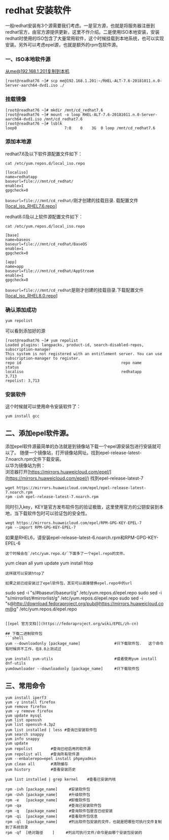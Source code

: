 redhat 安装软件
======================
一般redhat安装有3个源需要我们考虑。一是官方源，也就是将服务器注册到redhat官方，由官方源提供更新，这里不作介绍。二是使用ISO本地安装，安装redhat时使用的ISO包含了大量常用软件，这个时候挂载到本地系统，也可以实现安装。另外可以考虑epel源，也就是额外的rpm包软件源。


### 一、ISO本地软件源
从me@192.168.1.201复制到本机
```shell-session
[root@readhat76 ~]# scp me@192.168.1.201:~/RHEL-ALT-7.6-20181011.n.0-Server-aarch64-dvd1.iso ./
```
### 挂载镜像
```shell-session
[root@readhat76 ~]# mkdir /mnt/cd_redhat7.6
[root@readhat76 ~]# mount -o loop RHEL-ALT-7.6-20181011.n.0-Server-aarch64-dvd1.iso /mnt/cd_redhat7.6
[root@readhat76 ~]# lsblk
loop0                     7:0    0    3G  0 loop /mnt/cd_redhat7.6
```
### 添加本地源

redhat7.6及以下软件源配置文件如下：
```shell
cat /etc/yum.repos.d/local_iso.repo
```
```config
[localiso]
name=redhatapp
baseurl=file:///mnt/cd_redhat/
enable=1
gpgcheck=0
```
`baseurl=file:///mnt/cd_redhat/`刚才创建的挂载目录. 载配置文件[[local_iso_RHEL7.6.repo]](resources/local_iso_RHEL7.6.repo)


redhat8.0及以上软件源配置文件如下：
```shell
cat /etc/yum.repos.d/local_iso.repo
```
```config
[base]
name=baseos
baseurl=file:///mnt/cd_redhat/BaseOS
enable=1
gpgcheck=0

[app]
name=app
baseurl=file:///mnt/cd_redhat/AppStream
enable=1
gpgcheck=0
```
`baseurl=file:///mnt/cd_redhat`是刚才创建的挂载目录.下载配置文件[[local_iso_RHEL8.0.repo]](resources/local_iso_RHEL7.6.repo)

### 确认添加成功
```shell-session
yum repolist
```
可以看到添加好的源
```shell-session
[root@readhat76 ~]# yum repolist
Loaded plugins: langpacks, product-id, search-disabled-repos, subscription-manager
This system is not registered with an entitlement server. You can use subscription-manager to register.
repo id                                            repo name                                            status
localiso                                           redhatapp                                            3,713
repolist: 3,713
```

### 安装软件
这个时候就可以使用命令安装软件了：
```shell-session
yum install gcc
```
## 二、添加epel软件源。
添加epel软件源最简单的办法就是到镜像站下载一个epel源安装包进行安装就可以了。 随便一个镜像站，打开镜像站网址。找到epel-release-latest-7.noarch.rpm文件下载安装。  
以华为镜像站为例：  
浏览器打开[https://mirrors.huaweicloud.com/epel/](https://mirrors.huaweicloud.com/epel/) 找到epel-release-latest-7
```
wget https://mirrors.huaweicloud.com/epel/epel-release-latest-7.noarch.rpm
rpm -ivh epel-release-latest-7.noarch.rpm
```
同时引入key，KEY是官方发布软件包的验证极致，这里使用官方的公钥安装到本地，当下载软件包时可以验证包的安全性。
```
wegt https://mirrors.huaweicloud.com/epel/RPM-GPG-KEY-EPEL-7
rpm --import RPM-GPG-KEY-EPEL-7
```
如果是RHEL6，请安装epel-release-latest-6.noarch.rpm和RPM-GPG-KEY-EPEL-6

```
这个时候会在`/etc/yum.repo.d/`下面多了一个epel.repo的文件。
```
yum clean all
yum update
yum install htop
```
这样就可以安装htop了

如果之前已经安装过了epel软件包，其实可以直接替换epel.repo中的url
```
sudo sed -i "s/#baseurl/baseurl/g" /etc/yum.repos.d/epel.repo
sudo sed -i "s/mirrorlist/#mirrorlist/g" /etc/yum.repos.d/epel.repo
sudo sed -i "s@http://download.fedoraproject.org/pub@https://mirrors.huaweicloud.com@g" /etc/yum.repos.d/epel.repo
```

[[epel 官方文档]](https://fedoraproject.org/wiki/EPEL/zh-cn)

## 下载二进制软件包
```shell
yum --downloadonly [package_name]               #只下载软件包.   这个命令有时候并不工作，在8.0上测试过

yum install yum-utils                           #或者使用yum install dnf-utils
yumdownloader --downloadonly [package_name]     #只下载软件包
```


## 三、常用命令
```shell
yum install iperf3
yum -y install firefox
yum remove firefox
yum -y remove firefox
yum update mysql
yum list openssh
yum list openssh-4.3p2
yum list installed | less #查询已安装软件包
yum search snappy
yum info snappy
yum update
yum repolist        #查询已经启用的软件源
yum repolist all    #查询所有软件源
yum --enbalerepo=epel install phpmyadmin
yum clean all       #清除缓存
yum history         #查看安装历史

yum list installed | grep kernel	#查看已安装内核

rpm -ivh [package_name]     #安装软件包
rpm -Uvh [package_name]     #升级软件包
rpm -e   [package_name]     #卸载软件包
rpm -qa                     #查询已安装软件包
rpm -q   [package_name]     #查询软件包是否已经安装
rpm -qi  [package_name]     #查看软件包信息
rpm -ql  [package_name]     #列出软件包安装的文件，也就是把哪些可执行文件复制到了系统目录
rpm -qf  [绝对路径    ]     #列出可执行文件/命令是由哪个安装包安装的
```

